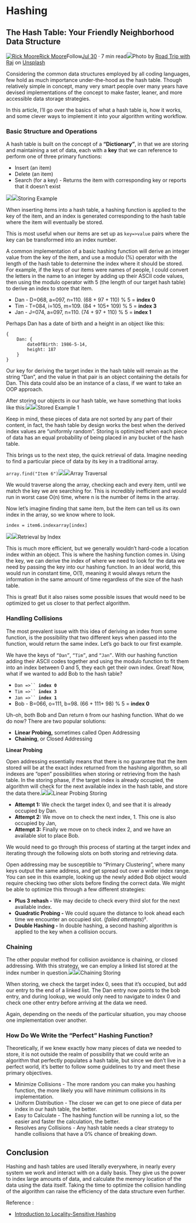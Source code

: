 # Hashing

## The Hash Table: Your Friendly Neighborhood Data Structure <a href="#e8cf" id="e8cf"></a>

[![Rick Moore](https://miro.medium.com/fit/c/43/43/1\*ZCy3bBAG7FDeDGWctfOd2Q.jpeg)](https://dirklo.medium.com/?source=post\_page-----68186fbf5a08--------------------------------)[Rick Moore](https://dirklo.medium.com/?source=post\_page-----68186fbf5a08--------------------------------)Follow[Jul 30](https://medium.com/nerd-for-tech/the-hash-table-your-friendly-neighborhood-data-structure-68186fbf5a08?source=post\_page-----68186fbf5a08--------------------------------) · 7 min read![](https://miro.medium.com/max/630/0\*matWZ733bc33\_cjz)Photo by [Road Trip with Raj](https://unsplash.com/@roadtripwithraj) on [Unsplash](https://unsplash.com)

Considering the common data structures employed by all coding languages, few hold as much importance under-the-hood as the hash table. Though relatively simple in concept, many very smart people over many years have devised implementations of the concept to make faster, leaner, and more accessible data storage strategies.

In this article, I’ll go over the basics of what a hash table is, how it works, and some clever ways to implement it into your algorithm writing workflow.

### Basic Structure and Operations <a href="#2824" id="2824"></a>

A hash table is built on the concept of a **“Dictionary”**, in that we are storing and maintaining a set of data, each with a **key** that we can reference to perform one of three primary functions:

* Insert (an item)
* Delete (an item)
* Search (for a key) - Returns the item with corresponding key or reports that it doesn’t exist

![](https://miro.medium.com/max/27/1\*JULnUFpUCHIOy7A1APjRzA.png?q=20)![](https://miro.medium.com/max/630/1\*JULnUFpUCHIOy7A1APjRzA.png)Storing Example

When inserting items into a hash table, a hashing function is applied to the key of the item, and an index is generated corresponding to the hash table where the item will eventually be stored.

This is most useful when our items are set up as `key=>value` pairs where the key can be transformed into an index number.

A common implementation of a basic hashing function will derive an integer value from the key of the item, and use a modulo (%) operator with the length of the hash table to determine the index where it should be stored. For example, if the keys of our items were names of people, I could convert the letters in the name to an integer by adding up their ASCII code values, then using the modulo operator with 5 (the length of our target hash table) to derive an index to store that item.

* Dan - D=068, a=097, n=110. (68 + 97 + 110) % 5 = **index 0**
* Tim - T=084, i=105, m=109. (84 + 105+ 109) % 5 = **index 3**
* Jan - J=074, a=097, n=110. (74 + 97 + 110) % 5 = **index 1**

Perhaps Dan has a date of birth and a height in an object like this:

```
{
    Dan: {
        dateOfBirth: 1986-5-14, 
        height: 187
    }
}
```

Our key for deriving the target index in the hash table will remain as the string “Dan”, and the value in that pair is an object containing the details for Dan. This data could also be an instance of a class, if we want to take an OOP approach.

After storing our objects in our hash table, we have something that looks like this:![](https://miro.medium.com/max/27/1\*kF9gax8owYgBwVbLRqkoJA.png?q=20)![](https://miro.medium.com/max/580/1\*kF9gax8owYgBwVbLRqkoJA.png)Stored Example 1

Keep in mind, these pieces of data are not sorted by any part of their content, in fact, the hash table by design works the best when the derived index values are “uniformly random”. Storing is optimized when each piece of data has an equal probability of being placed in any bucket of the hash table.

This brings us to the next step, the quick retrieval of data. Imagine needing to find a particular piece of data by its key in a traditional array.

`array.find("Item 6")`![](https://miro.medium.com/max/27/1\*pm\_sIvO5ndNcncepht94eA.png?q=20)![](https://miro.medium.com/max/630/1\*pm\_sIvO5ndNcncepht94eA.png)Array Traversal

We would traverse along the array, checking each and every item, until we match the key we are searching for. This is incredibly inefficient and would run in worst case O(n) time, where n is the number of items in the array.

Now let’s imagine finding that same item, but the item can tell us its own index in the array, so we know where to look.

```
index = item6.indexarray[index]
```

![](https://miro.medium.com/max/27/1\*EK34mKntQ0qFHCqtOh2GQQ.png?q=20)![](https://miro.medium.com/max/630/1\*EK34mKntQ0qFHCqtOh2GQQ.png)Retrieval by Index

This is much more efficient, but we generally wouldn’t hard-code a location index within an object. This is where the hashing function comes in. Using the key, we can derive the index of where we need to look for the data we need by passing the key into our hashing function. In an ideal world, this would run in constant time, O(1), meaning it would always return the information in the same amount of time regardless of the size of the hash table.

This is great! But it also raises some possible issues that would need to be optimized to get us closer to that perfect algorithm.

### Handling Collisions <a href="#3355" id="3355"></a>

The most prevalent issue with this idea of deriving an index from some function, is the possibility that two different keys when passed into the function, would return the same index. Let’s go back to our first example.

We have the keys of `“Dan”`, `“Tim”`, and `“Jan”`. With our hashing function adding their ASCII codes together and using the modulo function to fit them into an index between 0 and 5, they each get their own index. Great! Now, what if we wanted to add Bob to the hash table?

* `Dan =>`` `**`index 0`**
* `Tim =>`` `**`index 3`**
* `Jan =>`` `**`index 1`**
* Bob - B=066, o=111, b=98. (66 + 111+ 98) % 5 = **index 0**

Uh-oh, both Bob and Dan return `0` from our hashing function. What do we do now? There are two popular solutions:

* **Linear Probing,** sometimes called Open Addressing
* **Chaining**, or Closed Addressing

**Linear Probing**

Open addressing essentially means that there is no guarantee that the item stored will be at the exact index returned from the hashing algorithm, so all indexes are “open” possibilities when storing or retrieving from the hash table. In the storing phase, if the target index is already occupied, the algorithm will check for the next available index in the hash table, and store the data there.![](https://miro.medium.com/max/27/1\*1BPUSpe39TWUGLBmqLg\_Aw.png?q=20)![](https://miro.medium.com/max/630/1\*1BPUSpe39TWUGLBmqLg\_Aw.png)Linear Probing Storing

* **Attempt 1:** We check the target index 0, and see that it is already occupied by Dan.
* **Attempt 2:** We move on to check the next index, 1. This one is also occupied by Jan,
* **Attempt 3:** Finally we move on to check index 2, and we have an available slot to place Bob.

We would need to go through this process of starting at the target index and iterating through the following slots on both storing and retrieving data.

Open addressing may be susceptible to “Primary Clustering”, where many keys output the same address, and get spread out over a wider index range. You can see in this example, looking up the newly added Bob object would require checking two other slots before finding the correct data. We might be able to optimize this through a few different strategies:

* **Plus 3 rehash -** We may decide to check every third slot for the next available index.
* **Quadratic Probing -** We could square the distance to look ahead each time we encounter an occupied slot. (_failed attempts_)².
* **Double Hashing -** In double hashing, a second hashing algorithm is applied to the key when a collision occurs.

### Chaining <a href="#a968" id="a968"></a>

The other popular method for collision avoidance is chaining, or closed addressing. With this strategy, we can employ a linked list stored at the index number in question.![](https://miro.medium.com/max/27/1\*Pzz48MFS73KVJgYx3yg0JQ.png?q=20)![](https://miro.medium.com/max/549/1\*Pzz48MFS73KVJgYx3yg0JQ.png)Chaining Storing

When storing, we check the target index 0, sees that it’s occupied, but add our entry to the end of a linked list. The Dan entry now points to the bob entry, and during lookup, we would only need to navigate to index 0 and check one other entry before arriving at the data we need.

Again, depending on the needs of the particular situation, you may choose one implementation over another.

### How Do We Write the “Perfect” Hashing Function? <a href="#523d" id="523d"></a>

Theoretically, if we knew exactly how many pieces of data we needed to store, it is not outside the realm of possibility that we could write an algorithm that perfectly populates a hash table, but since we don’t live in a perfect world, it’s better to follow some guidelines to try and meet these primary objectives.

* Minimize Collisions - The more random you can make you hashing function, the more likely you will have minimum collisions in its implementation.
* Uniform Distribution - The closer we can get to one piece of data per index in our hash table, the better.
* Easy to Calculate - The hashing function will be running a lot, so the easier and faster the calculation, the better.
* Resolves any Collisions - Any hash table needs a clear strategy to handle collisions that have a 0% chance of breaking down.

## Conclusion <a href="#c17c" id="c17c"></a>

Hashing and hash tables are used literally everywhere, in nearly every system we work and interact with on a daily basis. They give us the power to index large amounts of data, and calculate the memory location of the data using the data itself. Taking the time to optimize the collision handling of the algorithm can raise the efficiency of the data structure even further.



Reference :

* [ Introduction to Locality-Sensitive Hashing](http://tylerneylon.com/a/lsh1/)
